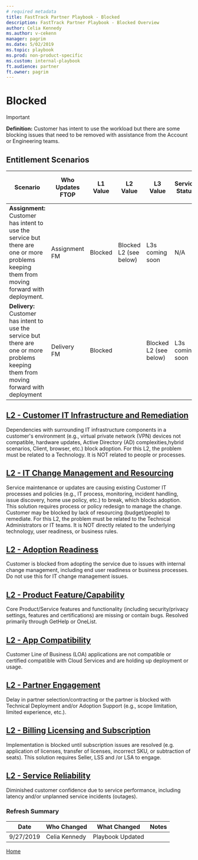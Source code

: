 ```yaml
---  
# required metadata  
title: FastTrack Partner Playbook - Blocked
description: FastTrack Partner Playbook - Blocked Overview
author: Celia Kennedy
ms.author: v-cekenn
manager: pagrim
ms.date: 5/02/2019  
ms.topic: playbook
ms.prod: non-product-specific
ms.custom: internal-playbook
ft.audience: partner
ft.owner: pagrim
---
```

# ​​Blocked

> [!IMPORTANT]
> **Definition:** Customer has intent to use the workload but there are some blocking issues that need to be removed with assistance from the Account or Engineering teams.

## Entitlement Scenarios

| Scenario | Who Updates FTOP | L1 Value | L2 Value | L3 Value | Service Status | Service Engagement Scenario | Target Date | Owner | Notes | Next Action Date | Next Action to be taken |
| -------- | ---------------- | -------- | -------- | -------- | -------------- | --------------------------- | ----------- | ----- | ----- | ---------------- | ----------------------- | 
| **Assignment:** Customer has intent to use the service but there are one or more problems keeping them from moving forward with deployment. | Assignment FM | Blocked | ​Blocked L2 (see below) | L3s coming soon | N/A | \<choose appropriate scenario> | N/A | Delivery FM | Explanation of Blocking issue | Date of the Initiate Discussion | Kickoff Meeting |
| **Delivery:** Customer has intent to use the service but there are one or more problems keeping them from moving ​​forward with deployment | Delivery FM | Blocked |  | Blocked L2​ (see below) | L3s coming soon​ | N/A | \<previous value> | Projected Unblock date | Account Team | Explanation of Blocking issue | TBD | Depends on L2/L3 |

## [L2 - Customer IT Infrastructure and Remediation](l1l2l3-blocked-customer-it-infrastructure-remediation.md)
Dependencies with surrounding IT infrastructure components in a customer's environment (e.g., virtual private network (VPN) devices not compatible, hardware updates, Active Directory (AD) complexities,hybrid scenarios, Client, browser, etc.) block adoption.
For this L2, the problem must be related to a Technology. It is NOT related to people or processes.
 
## [L2 - IT Change Management and Resourcing](l1l2l3-blocked-it-change-management-resourcing.md)
Service maintenance or updates are causing existing Customer IT processes and policies (e.g., IT process, monitoring, incident handling, issue discovery, home use policy, etc.) to break, which blocks adoption. This solution requires process or policy redesign to manage the change. Customer may be blocked by lack of resourcing (budget/people) to remediate.
For this L2, the problem must be related to the Technical Administrators or IT teams. It is NOT directly related to the underlying technology, user readiness, or business rules.

## [L2 - Adoption Readiness](l1l2l3-blocked-adoption-readiness.md)
Customer is blocked from adopting the service due to issues with internal change management, including end user readiness or business processes. Do not use this for IT change management issues.

## [L2 - Product Feature/Capability](l1l2l3-blocked-product-feature-capability.md)
Core Product/Service features and functionality (including security/privacy settings, features and certifications) are missing or contain bugs. Resolved primarily through GetHelp or OneList.

## [L2 - App Compatibility](l1l2l3-blocked-app-compatibility.md)
Customer Line of Business (LOA) applications are not compatible or certified compatible with Cloud Services and are holding up deployment or usage.​

## [L2 - Partner Engagement](l1l2l3-blocked-partner-engagement.md)
Delay in partner selection/contracting or the partner is blocked with Technical Deployment and/or Adoption Support (e.g., scope limitation, limited experience, etc.).​

## [L2 - Billing Licensing and Subscription​](l1l2l3-blocked-billing-licensing-subscription.md)
Implementation is blocked until subscription issues are resolved (e.g. application of licenses, transfer of licenses, incorrect SKU, or subtraction of seats). This solution requires Seller, LSS and /or LSA to engage.
​
## [L2 - Service Reliability](l1l2l3-blocked-service-reliability.md)
Diminished customer confidence due to service performance, including latency and/or unplanned service incidents (outages).

### Refresh Summary

|Date|Who Changed|What Changed|Notes|
|---------|---------------|----------------------------|-------------|
|9/27/2019| Celia Kennedy| Playbook Updated||

[Home](http://partner-docs.microsoft.com)
